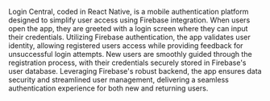Login Central, coded in React Native, is a mobile authentication platform designed to simplify user access using Firebase integration. When users open the app, they are greeted with a login screen where they can input their credentials. Utilizing Firebase authentication, the app validates user identity, allowing registered users access while providing feedback for unsuccessful login attempts. New users are smoothly guided through the registration process, with their credentials securely stored in Firebase's user database. Leveraging Firebase's robust backend, the app ensures data security and streamlined user management, delivering a seamless authentication experience for both new and returning users.
